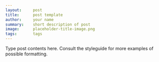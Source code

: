 ```yaml
---
layout:     post
title:      post template
author:     your name
summary:    short description of post
image:		placeholder-title-image.png
tags:		tags
---
```


Type post contents here. Consult the styleguide for more examples of possible formatting.
